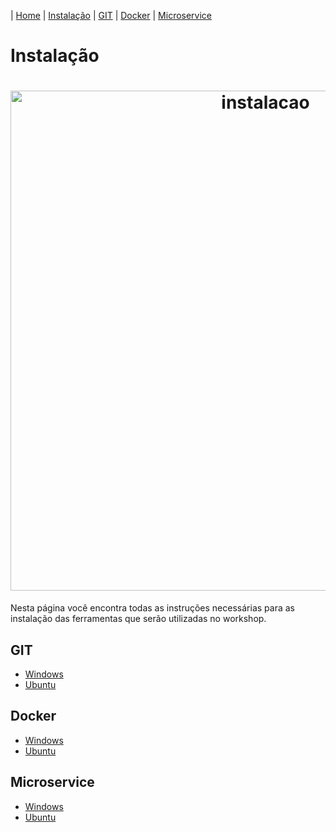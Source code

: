 | [Home](/handson_microservice) | [Instalação](/handson_microservice/instalacao) | [GIT](/handson_microservice/git) | [Docker](/handson_microservice/docker) | [Microservice](/handson_microservice/microservice)

# Instalação

<h1 align="center">
  <img src="https://user-images.githubusercontent.com/18057391/90987285-2777b880-e560-11ea-988f-9e25d0d486d6.PNG" alt="instalacao" width="800px" />
</h1>

Nesta página você encontra todas as instruções  necessárias para as instalação das ferramentas que serão utilizadas
no workshop.


## GIT

- [Windows](/instalacao/git/windows.md)
- [Ubuntu](/instalacao/git/ubuntu.md)

## Docker

- [Windows](/instalacao/docker/windows.md)
- [Ubuntu](/instalacao/docker/ubuntu.md)


## Microservice

- [Windows](/instalacao/microservice/windows.md)
- [Ubuntu](/instalacao/microservice/ubuntu.md)

